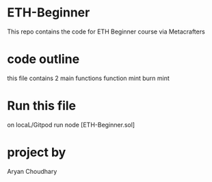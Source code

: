 # ETH-Beginner
This repo contains the code for ETH Beginner course via Metacrafters

# code outline
this file contains 2 main functions
function mint
burn mint

# Run this file
on locaL/Gitpod
run node [ETH-Beginner.sol]

# project by
Aryan Choudhary
